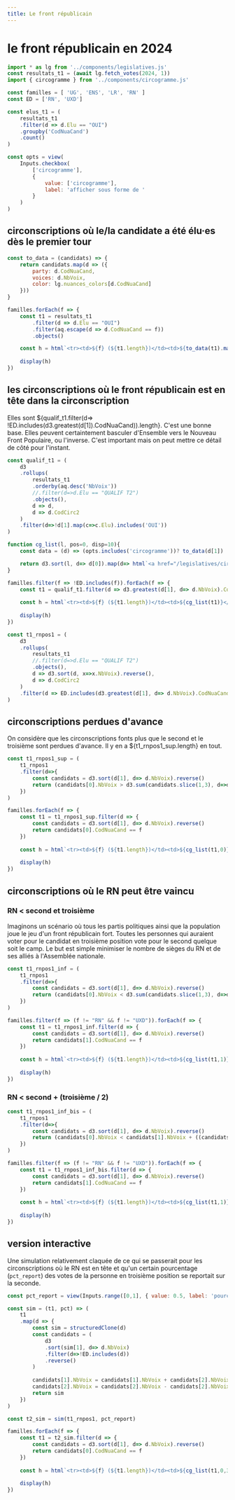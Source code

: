 ```yaml
---
title: Le front républicain
---
```


# le front républicain en 2024

```js
import * as lg from '../components/legislatives.js'
const resultats_t1 = (await lg.fetch_votes(2024, 1))
import { circogramme } from '../components/circogramme.js'

const familles = [ 'UG', 'ENS', 'LR', 'RN' ]
const ED = ['RN', 'UXD']

const elus_t1 = (
	resultats_t1
	.filter(d => d.Elu == "OUI")
	.groupby('CodNuaCand')
	.count()
)
```

```js
const opts = view(
	Inputs.checkbox(
		['circogramme'],
		{
			value: ['circogramme'],
			label: 'afficher sous forme de '
		}
	)
)
```

## circonscriptions où le/la candidate a été élu·es dès le premier tour

```js
const to_data = (candidats) => {
	return candidats.map(d => ({
		party: d.CodNuaCand,
		voices: d.NbVoix,
		color: lg.nuances_colors[d.CodNuaCand]
	}))
}

familles.forEach(f => {
	const t1 = resultats_t1
		.filter(d => d.Elu == "OUI")
		.filter(aq.escape(d => d.CodNuaCand == f))
		.objects()

	const h = html`<tr><td>${f} (${t1.length})</td><td>${to_data(t1).map(d=> html`${circogramme([d], 24, 24).node()} `)}</td></tr>`
	
	display(h)
})
```

## les circonscriptions où le front républicain est en tête dans la circonscription

<div class="grid grid-cols-2">
<div>

Elles sont ${qualif_t1.filter(d=> !ED.includes(d3.greatest(d[1]).CodNuaCand)).length}.
C'est une bonne base.
Elles peuvent certaintement basculer d'Ensemble vers le Nouveau Front Populaire, ou l'inverse.
C'est important mais on peut mettre ce détail de côté pour l'instant.

</div>
<div>

```js
const qualif_t1 = (
	d3
	.rollups(
		resultats_t1
		.orderby(aq.desc('NbVoix'))
		//.filter(d=>d.Elu == "QUALIF T2")
		.objects(),
		d => d,
		d => d.CodCirc2
	)
	.filter(d=>!d[1].map(c=>c.Elu).includes('OUI'))
)

function cg_list(l, pos=0, disp=10){
	const data = (d) => (opts.includes('circogramme'))? to_data(d[1]) : [to_data(d[1])[pos]]

	return d3.sort(l, d=> d[0]).map(d=> html`<a href="/legislatives/circonscription#${d[0]}">${circogramme(data(d).slice(0,disp), 24, 24).node()}</a> `)
}
```

```js
familles.filter(f => !ED.includes(f)).forEach(f => {
	const t1 = qualif_t1.filter(d => d3.greatest(d[1], d=> d.NbVoix).CodNuaCand == f)
	
	const h = html`<tr><td>${f} (${t1.length})</td><td>${cg_list(t1)}</td></tr>`
	
	display(h)
})
```
```js
const t1_rnpos1 = (
	d3
	.rollups(
		resultats_t1
		//.filter(d=>d.Elu == "QUALIF T2")
		.objects(),
		d => d3.sort(d, x=>x.NbVoix).reverse(),
		d => d.CodCirc2
	)
	.filter(d => ED.includes(d3.greatest(d[1], d=> d.NbVoix).CodNuaCand))
)
```

</div>
</div>

## circonscriptions perdues d'avance

<div class="grid grid-cols-2">
<div>

On considère que les circonscriptions fonts plus que le second et le troisième sont perdues d'avance.
Il y en a ${t1_rnpos1_sup.length} en tout.

</div>
<div>

```js
const t1_rnpos1_sup = (
	t1_rnpos1
	.filter(d=>{
		const candidats = d3.sort(d[1], d=> d.NbVoix).reverse()
		return (candidats[0].NbVoix > d3.sum(candidats.slice(1,3), d=>d.NbVoix))
	})
)
```

```js
familles.forEach(f => {
	const t1 = t1_rnpos1_sup.filter(d => {
		const candidats = d3.sort(d[1], d=> d.NbVoix).reverse()
		return candidats[0].CodNuaCand == f
	})
	
	const h = html`<tr><td>${f} (${t1.length})</td><td>${cg_list(t1,0)}</td></tr>`
	
	display(h)
})
```


</div>
</div>

## circonscriptions où le RN peut être vaincu

### RN < second et troisième

<div class="grid grid-cols-2">
<div>

Imaginons un scénario où tous les partis politiques ainsi que la population joue le jeu d'un front républicain fort.
Toutes les personnes qui auraient voter pour le candidat en troisième position vote pour le second quelque soit le camp.
Le but est simple minimiser le nombre de sièges du RN et de ses alliés à l'Assemblée nationale.

</div>
<div>

```js
const t1_rnpos1_inf = (
	t1_rnpos1
	.filter(d=>{
		const candidats = d3.sort(d[1], d=> d.NbVoix).reverse()
		return (candidats[0].NbVoix < d3.sum(candidats.slice(1,3), d=>d.NbVoix))
	})
)
```

```js
familles.filter(f => (f != "RN" && f != "UXD")).forEach(f => {
	const t1 = t1_rnpos1_inf.filter(d => {
		const candidats = d3.sort(d[1], d=> d.NbVoix).reverse()
		return candidats[1].CodNuaCand == f
	})
	
	const h = html`<tr><td>${f} (${t1.length})</td><td>${cg_list(t1,1)}</td></tr>`
	
	display(h)
})
```

</div>
</div>

### RN < second + (troisième / 2)

<div class="grid grid-cols-2">
<div>



</div>
<div>

```js
const t1_rnpos1_inf_bis = (
	t1_rnpos1
	.filter(d=>{
		const candidats = d3.sort(d[1], d=> d.NbVoix).reverse()
		return (candidats[0].NbVoix < candidats[1].NbVoix + ((candidats.length > 2) ? candidats[2].NbVoix : 0) * .5)
	})
)
```

```js
familles.filter(f => (f != "RN" && f != "UXD")).forEach(f => {
	const t1 = t1_rnpos1_inf_bis.filter(d => {
		const candidats = d3.sort(d[1], d=> d.NbVoix).reverse()
		return candidats[1].CodNuaCand == f
	})
	
	const h = html`<tr><td>${f} (${t1.length})</td><td>${cg_list(t1,1)}</td></tr>`
	
	display(h)
})
```

</div>
</div>

## version interactive

Une simulation relativement claquée de ce qui se passerait pour les circonscriptions où le RN est en tête et qu'un certain pourcentage (`pct_report`) des votes de la personne en troisième position se reportait sur la seconde.

```js
const pct_report = view(Inputs.range([0,1], { value: 0.5, label: 'pourcentage de report de la troisième vers la seconde'}))
```

```js
const sim = (t1, pct) => (
	t1
	.map(d => {
		const sim = structuredClone(d)
		const candidats = (
			d3
			.sort(sim[1], d=> d.NbVoix)
			.filter(d=>!ED.includes(d))
			.reverse()
		)
		
		candidats[1].NbVoix = candidats[1].NbVoix + candidats[2].NbVoix * pct
		candidats[2].NbVoix = candidats[2].NbVoix - candidats[2].NbVoix * pct
		return sim
	})
)

const t2_sim = sim(t1_rnpos1, pct_report)
```

```js
familles.forEach(f => {
	const t1 = t2_sim.filter(d => {
		const candidats = d3.sort(d[1], d=> d.NbVoix).reverse()
		return candidats[0].CodNuaCand == f
	})
	
	const h = html`<tr><td>${f} (${t1.length})</td><td>${cg_list(t1,0,3)}</td></tr>`
	
	display(h)
})
```

